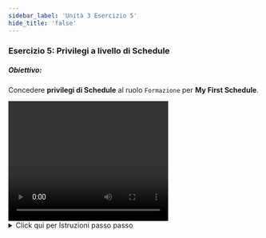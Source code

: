 ```yaml
---
sidebar_label: 'Unità 3 Esercizio 5'
hide_title: 'false'
---
```


### Esercizio 5: Privilegi a livello di Schedule

##### Obiettivo:

Concedere **privilegi di Schedule** al ruolo ```Formazione``` per **My First Schedule**.

<div>
<video width="320" height="240" controls>
  <source src="videobasic/U3E5.mp4" type="video/mp4"></source>
Your browser does not support the video tag.
</video>
</div>

<details>

<summary>Click qui per Istruzioni passo passo</summary>

1. Nel menù **Security > Privileges** fare doppio clic su **Schedule Privileges**.
2. Nell'elenco a discesa **Select Role** selezionare il ruolo **Training Role**.
3. Osservare che tutti gli Schedules sono mostrati nella lista Revoked (a sinistra)
4. Nella lista Revoked selezionare lo Schedule **My First Schedule** e poi fare clic sulla freccia verde (che punta a destra) per spostare **My First Schedule** nella lista dei **Granted**.
5. Chiudere la scheda **Schedule Privileges**.

</details>